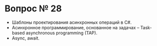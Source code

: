 # Вопрос № 28

* Шаблоны проектирования асинхронных операций в C#. 
* Асинхронное программирование, основанное на задачах – Task-based asynchronous programming (TAP). 
* Async, await.
